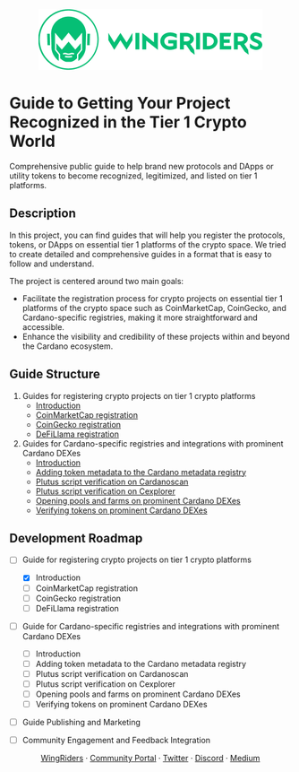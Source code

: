 <p align="center"><img src="./.assets/wingriders_logo.png" /></p>

# Guide to Getting Your Project Recognized in the Tier 1 Crypto World

Comprehensive public guide to help brand new protocols and DApps or utility tokens to become recognized, legitimized, and listed on tier 1 platforms.

## Description

In this project, you can find guides that will help you register the protocols, tokens, or DApps on essential tier 1 platforms of the crypto space. We tried to create detailed and comprehensive guides in a format that is easy to follow and understand.

The project is centered around two main goals:
- Facilitate the registration process for crypto projects on essential tier 1 platforms of the crypto space such as CoinMarketCap, CoinGecko, and Cardano-specific registries, making it more straightforward and accessible.
- Enhance the visibility and credibility of these projects within and beyond the Cardano ecosystem.

## Guide Structure
1. Guides for registering crypto projects on tier 1 crypto platforms
    - [Introduction](./tier1-crypto-platforms/README.md)
    - [CoinMarketCap registration](./tier1-crypto-platforms/RegisterOnCoinMarketCap.md)
    - [CoinGecko registration](./tier1-crypto-platforms/RegisterOnCoinGecko.md)
    - [DeFiLlama registration](./tier1-crypto-platforms/RegisterOnDeFiLlama.md)
1. Guides for Cardano-specific registries and integrations with prominent Cardano DEXes
    - [Introduction](./registries-and-dexes/README.md)
    - [Adding token metadata to the Cardano metadata registry](./registries-and-dexes/AddTokenToCardanoMetadataRegistry.md)
    - [Plutus script verification on Cardanoscan](./registries-and-dexes/VerifyScriptOnCardanoscan.md)
    - [Plutus script verification on Cexplorer](./registries-and-dexes/VerifyScriptOnCexplorer.md)
    - [Opening pools and farms on prominent Cardano DEXes](./registries-and-dexes/OpenPoolsAndFarmsOnCardanoDEXes.md)
    - [Verifying tokens on prominent Cardano DEXes](./registries-and-dexes/VerifyTokenOnCardanoDEXes.md)

## Development Roadmap
- [ ] Guide for registering crypto projects on tier 1 crypto platforms
  - [x] Introduction
  - [ ] CoinMarketCap registration
  - [ ] CoinGecko registration
  - [ ] DeFiLlama registration
- [ ] Guide for Cardano-specific registries and integrations with prominent Cardano DEXes
  - [ ] Introduction
  - [ ] Adding token metadata to the Cardano metadata registry
  - [ ] Plutus script verification on Cardanoscan
  - [ ] Plutus script verification on Cexplorer
  - [ ] Opening pools and farms on prominent Cardano DEXes
  - [ ] Verifying tokens on prominent Cardano DEXes
- [ ] Guide Publishing and Marketing
- [ ] Community Engagement and Feedback Integration


<p align="center">
<a href="https://www.wingriders.com/">WingRiders</a> ·
<a href="https://community.wingriders.com/">Community Portal</a> ·
<a href="https://twitter.com/wingriderscom">Twitter</a> ·
<a href="https://discord.gg/t7CdyhK8JA">Discord</a> ·
<a href="https://medium.com/@wingriderscom">Medium</a>
</p>
